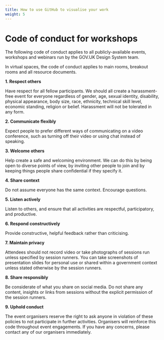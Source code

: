```yaml
---
title: How to use GitHub to visualise your work
weight: 5
---
```


# Code of conduct for workshops

The following code of conduct applies to all publicly-available events, workshops and webinars run by the GOV.UK Design System team.

In virtual spaces, the code of conduct applies to main rooms, breakout rooms and all resource documents.

**1. Respect others**

Have respect for all fellow participants. We should all create a harassment-free event for everyone regardless of gender, age, sexual identity, disability, physical appearance, body size, race, ethnicity, technical skill level, economic standing, religion or belief. Harassment will not be tolerated in any form.

**2. Communicate flexibly**

Expect people to prefer different ways of communicating on a video conference, such as turning off their video or using chat instead of speaking.

**3. Welcome others**

Help create a safe and welcoming environment. We can do this by being open to diverse points of view, by inviting other people to join and by keeping things people share confidential if they specify it.

**4. Share context**

Do not assume everyone has the same context. Encourage questions.

**5. Listen actively**

Listen to others, and ensure that all activities are respectful, participatory, and productive.

**6. Respond constructively**

Provide constructive, helpful feedback rather than criticising.

**7. Maintain privacy**

Attendees should not record video or take photographs of sessions run unless specified by session runners. You can take screenshots of presentation slides for personal use or shared within a government context unless stated otherwise by the session runners.

**8. Share responsibly**

Be considerate of what you share on social media. Do not share any content, insights or links from sessions without the explicit permission of the session runners.

**9. Uphold conduct**

The event organisers reserve the right to ask anyone in violation of these policies to not participate in further activities. Organisers will reinforce this code throughout event engagements. If you have any concerns, please contact any of our organisers immediately.
